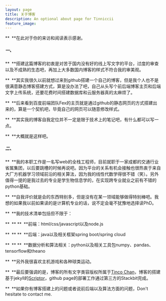 ```yaml
---
layout: page
title: 关于博客
description: An optional about page for Tinniccii
feature_image: 
---
```


** **在此对于你的来访和阅读表示感谢。

##### 一、

** **搭建这篇博客的初衷是对苦于国内没有好的线上写文字的平台，过度的审查以及不成熟的生态吧，再加上大多数国内博客的样式不符合我的审美观。

** **其实我很久以前就想过来到github搭建一个自己的博客，但是我个人也不是很满意静态博客搭建方式，算是没办法了吧，自己从头写个前后端博客主页和后端文字上传系统，还要花费时间搭建数据库和云服务器真的太麻烦了。

** **后来看到百度前端团队Fex的主页就是通过github的静态网页的方式搭建出来的，算是一个契机吧，毕竟自己的网页可以随意修改样式。

** **其实我的博客自我定位并不一定是限于技术上的笔记吧，有什么都可以写一点。

** **大概就是这样吧。

##### 二、

** **我的本职工作是一名写web的全栈工程师，目前就职于一家成都的交通行业省属集团，以后要跳槽的时候再说吧。因为平台的关系有机会接触也很热衷于来自大厂方机器学习领域前沿的相关算法，因为我的线性代数学得很不错（笑）。另外值得一提的是我过去的专业是学生物信息学的，在实现跨专业就业之前有不错的python基础。

** **自我评价就是会的东西特别多，但是没有在某一领域能够做得特别棒吧。我想的如果我以前如果读的是计算机专业的话，说不定会毫不犹豫地选择读PhD。

** **我的技术清单包括但不限于：

** ** ** **前端：html/css/javascript以及node.js

** ** ** **后端：java以及相关框架spring boot/spring cloud

** ** ** **数据分析和算法相关：python以及相关工具包numpy、pandas、tensorflow和theano

** **另外我很喜欢主机游戏和各种球类运动。

** **最后要强调的是，博客的所有文字类容版权所属于[Tinco Chan](https://douban.com/tincochan)，博客的搭建基于jekyll的[Scriptor](https://jekyllthemes.io/theme/scriptor)，github page的部署工作通过第三方的Stackbit完成。

** **如果你有博客搭建上的问题或者说前后端以及算法方面的问题，Don't hesitate to contact me.